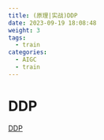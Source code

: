 ```yaml
---
title: (原理|实战)DDP
date: 2023-09-19 18:08:48
weight: 3
tags:
  - train
categories: 
  - AIGC
  - train
---
```


<p></p>
<!-- more -->


# DDP
[DDP](https://candied-skunk-1ca.notion.site/DDP-3576fea6254a42c2ab520f5e6c4ccb86?pvs=4)
